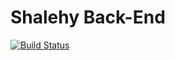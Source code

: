 # Shalehy Back-End
[![Build Status](https://travis-ci.com/relu11/shalehy-back-end.svg?token=KVusU9h63sgf5C8C21wL&branch=develop)](https://travis-ci.com/relu11/shalehy-back-end)
